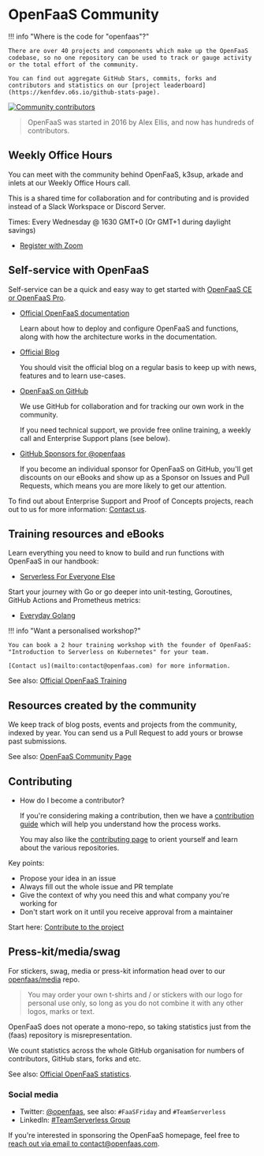 # OpenFaaS Community

!!! info "Where is the code for "openfaas"?"

    There are over 40 projects and components which make up the OpenFaaS codebase, so no one repository can be used to track or gauge activity or the total effort of the community.
    
    You can find out aggregate GitHub Stars, commits, forks and contributors and statistics on our [project leaderboard](https://kenfdev.o6s.io/github-stats-page).

[![Community contributors](https://www.openfaas.com/images/spring-easter/contributors.jpg)](https://kenfdev.o6s.io/github-stats-page)

> OpenFaaS was started in 2016 by Alex Ellis, and now has hundreds of contributors.

## Weekly Office Hours

You can meet with the community behind OpenFaaS, k3sup, arkade and inlets at our Weekly Office Hours call.

This is a shared time for collaboration and for contributing and is provided instead of a Slack Workspace or Discord Server.

Times: Every Wednesday @ 1630 GMT+0 (Or GMT+1 during daylight savings)

* [Register with Zoom](https://github.com/openfaas/faas/issues/1683)

## Self-service with OpenFaaS

Self-service can be a quick and easy way to get started with [OpenFaaS CE or OpenFaaS Pro](/openfaas-pro/introduction).

* [Official OpenFaaS documentation](https://docs.openfaas.com/)
    
    Learn about how to deploy and configure OpenFaaS and functions, along with how the architecture works in the documentation.

* [Official Blog](https://openfaas.com/blog)
    
    You should visit the official blog on a regular basis to keep up with news, features and to learn use-cases.

* [OpenFaaS on GitHub](https://github.com/openfaas/)

    We use GitHub for collaboration and for tracking our own work in the community.

    If you need technical support, we provide free online training, a weekly call and Enterprise Support plans (see below).

* [GitHub Sponsors for @openfaas](https://github.com/sponsors/openfaas)

    If you become an individual sponsor for OpenFaaS on GitHub, you'll get discounts on our eBooks and show up as a Sponsor on Issues and Pull Requests, which means you are more likely to get our attention.

To find out about Enterprise Support and Proof of Concepts projects, reach out to us for more information: [Contact us](https://openfaas.com/support/).
## Training resources and eBooks

Learn everything you need to know to build and run functions with OpenFaaS in our handbook:

* [Serverless For Everyone Else](https://gumroad.com/l/serverless-for-everyone-else)

Start your journey with Go or go deeper into unit-testing, Goroutines, GitHub Actions and Prometheus metrics:

* [Everyday Golang](https://openfaas.gumroad.com/l/everyday-golang)

!!! info "Want a personalised workshop?"

    You can book a 2 hour training workshop with the founder of OpenFaaS: "Introduction to Serverless on Kubernetes" for your team.
    
    [Contact us](mailto:contact@openfaas.com) for more information.

See also: [Official OpenFaaS Training](/tutorials/training)

## Resources created by the community

We keep track of blog posts, events and projects from the community, indexed by year. You can send us a Pull Request to add yours or browse past submissions.

See also: [OpenFaaS Community Page](https://github.com/openfaas/faas/blob/master/community.md)

## Contributing

* How do I become a contributor?

    If you're considering making a contribution, then we have a [contribution guide](https://github.com/openfaas/faas/blob/master/CONTRIBUTING.md) which will help you understand how the process works.

    You may also like the [contributing page](/contributing/get-started) to orient yourself and learn about the various repositories.

Key points:

* Propose your idea in an issue
* Always fill out the whole issue and PR template
* Give the context of why you need this and what company you're working for
* Don't start work on it until you receive approval from a maintainer

Start here: [Contribute to the project](/contributing/get-started)

## Press-kit/media/swag

For stickers, swag, media or press-kit information head over to our [openfaas/media](https://github.com/openfaas/media/blob/master/README.md) repo.

> You may order your own t-shirts and / or stickers with our logo for personal use only, so long as you do not combine it with any other logos, marks or text.

OpenFaaS does not operate a mono-repo, so taking statistics just from the (faas) repository is misrepresentation.

We count statistics across the whole GitHub organisation for numbers of contributors, GitHub stars, forks and etc.

See also: [Official OpenFaaS statistics](https://kenfdev.o6s.io/github-stats-page).

### Social media

* Twitter: [@openfaas](https://twitter.com/openfaas), see also: `#FaaSFriday` and `#TeamServerless`
* LinkedIn: [#TeamServerless Group](https://www.linkedin.com/groups/13670843/)

If you're interested in sponsoring the OpenFaaS homepage, feel free to [reach out via email to contact@openfaas.com](mailto:contact@openfaas.com).
